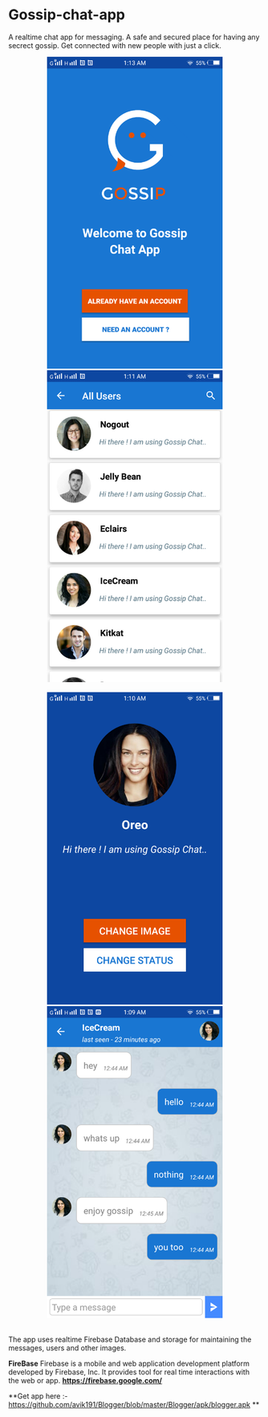 # Gossip-chat-app

<p> A realtime chat app for messaging. A safe and secured place for having any secrect gossip.
    Get connected with new people with just a click.</p>
  
  <p align="center">
  <img src="https://github.com/avik191/Gossip-chat-app/blob/master/Snaps/Screenshot_20170906_011328.png" width="350"/>
   <img src="https://github.com/avik191/Gossip-chat-app/blob/master/Snaps/Screenshot_20170906_011109.png" width="350"/>
   </br></br>
   <img src="https://github.com/avik191/Gossip-chat-app/blob/master/Snaps/Screenshot_20170906_011051.png" width="350"/>
   <img src="https://github.com/avik191/Gossip-chat-app/blob/master/Snaps/Screenshot_20170906_010926.png" width="350"/>
   </br></br>

  </p>
  
   
<p> The app uses realtime Firebase Database and storage for maintaining the messages, users and other images.</p>

**FireBase**
Firebase is a mobile and web application development platform developed by Firebase, Inc. It provides tool for real time interactions with
the web or app.
**https://firebase.google.com/**

**Get app here :- https://github.com/avik191/Blogger/blob/master/Blogger/apk/blogger.apk **
